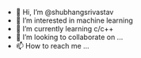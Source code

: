 - 👋 Hi, I’m @shubhangsrivastav
- 👀 I’m interested in machine learning
- 🌱 I’m currently learning c/c++
- 💞️ I’m looking to collaborate on ...
- 📫 How to reach me ...

<!---
shubhangsrivastav/shubhangsrivastav is a ✨ special ✨ repository because its `README.md` (this file) appears on your GitHub profile.
You can click the Preview link to take a look at your changes.
--->
